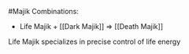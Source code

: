 #Majik 
Combinations:
- Life Majik + [[Dark Majik]] => [[Death Majik]]

Life Majik specializes in precise control of life energy